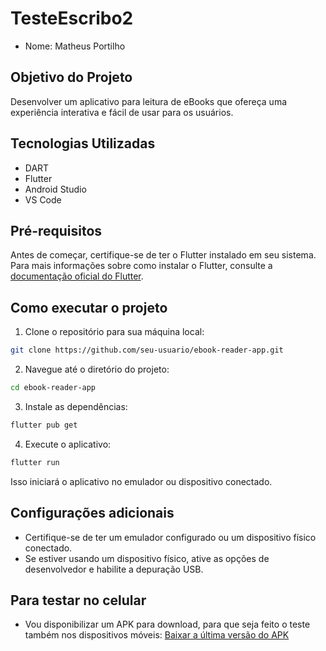 # TesteEscribo2

- Nome: Matheus Portilho

## Objetivo do Projeto

Desenvolver um aplicativo para leitura de eBooks que ofereça uma experiência interativa e fácil de usar para os usuários.

## Tecnologias Utilizadas

- DART
- Flutter
- Android Studio
- VS Code

## Pré-requisitos

Antes de começar, certifique-se de ter o Flutter instalado em seu sistema. Para mais informações sobre como instalar o Flutter, consulte a [documentação oficial do Flutter](https://flutter.dev/docs/get-started/install).

## Como executar o projeto

1. Clone o repositório para sua máquina local:

```bash
git clone https://github.com/seu-usuario/ebook-reader-app.git
```

2. Navegue até o diretório do projeto:

```bash
cd ebook-reader-app
```

3. Instale as dependências:

```bash
flutter pub get
```

4. Execute o aplicativo:

```bash
flutter run
```

Isso iniciará o aplicativo no emulador ou dispositivo conectado.

## Configurações adicionais

- Certifique-se de ter um emulador configurado ou um dispositivo físico conectado.
- Se estiver usando um dispositivo físico, ative as opções de desenvolvedor e habilite a depuração USB.

## Para testar no celular

- Vou disponibilizar um APK para download, para que seja feito o teste também nos dispositivos móveis: [Baixar a última versão do APK](https://github.com/MatheusP-txt/testeEscribo2/releases/download/APK/app-release.apk)

